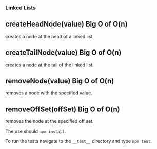 ### Linked Lists

## createHeadNode(value) Big O of O(n)
  creates a node at the head of a linked list

## createTailNode(value) Big O of O(n)
  creates a node at the tail of the linked list.

## removeNode(value) Big O of O(n)
  removes a node with the specified value.

## removeOffSet(offSet) Big O of O(n)
  removes the node at the specified off set.


The use should ```npm install```.

To run the tests navigate to the ```__test__``` directory and type ```npm test```.
